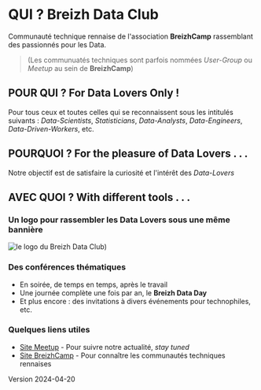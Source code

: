 
# QUI ?  Breizh Data Club

Communauté technique rennaise de l'association **BreizhCamp** rassemblant des passionnés pour les Data.
> (Les communuatés techniques sont parfois nommées _User-Group_ ou _Meetup_ au sein de **BreizhCamp**)

## POUR QUI ?  For Data Lovers Only ! 

Pour tous ceux et toutes celles qui se reconnaissent sous les intitulés suivants :
_Data-Scientists_, _Statisticians_, _Data-Analysts_, _Data-Engineers_, _Data-Driven-Workers_, etc. 

## POURQUOI ?  For the pleasure of Data Lovers . . . 

Notre objectif est de satisfaire la curiosité et l'intérêt des _Data-Lovers_

## AVEC QUOI ?  With different tools . . . 

### Un logo  pour rassembler les Data Lovers sous une même bannière 
![le logo du Breizh Data Club](https://secure.meetupstatic.com/photos/event/a/d/a/5/clean_490484453.jpeg))

### Des conférences thématiques 
* En soirée, de temps en temps, après le travail 
* Une journée complète une fois par an, le **Breizh Data Day**
* Et plus encore : des invitations à divers événements pour technophiles, etc.   


### Quelques liens utiles  
* [Site Meetup](https://www.meetup.com/fr-FR/breizh-data-club/) - Pour suivre notre actualité, _stay tuned_
* [Site BreizhCamp](https://www.breizhcamp.org/asso/) - Pour connaître les communautés techniques rennaises


Version 2024-04-20
